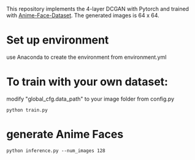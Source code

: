 This repository implements the 4-layer DCGAN with Pytorch and trained with [Anime-Face-Dataset](https://github.com/bchao1/Anime-Face-Dataset).
The generated images is 64 x 64.

# Set up environment
use Anaconda to create the environment from environment.yml

# To train with your own dataset:
modify "global_cfg.data_path" to your image folder from config.py
```
python train.py
```
# generate Anime Faces
```
python inference.py --num_images 128
```
